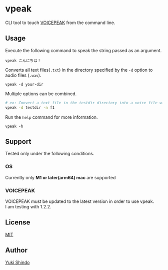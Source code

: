 # vpeak
CLI tool to touch [VOICEPEAK](https://www.ah-soft.com/voice/6nare/) from the command line.

## Usage

Execute the following command to speak the string passed as an argument.

```
vpeak こんにちは！
```

Converts all text files(`.txt`) in the directory specified by the `-d` option to audio files (`.wav`).

```
vpeak -d your-dir
```

Multiple options can be combined.

```sh
# ex: Convert a text file in the testdir directory into a voice file with the voice of Japanese Female 1.
vpeak -d testdir -n f1
```

Run the `help` command for more information.

```
vpeak -h
```

## Support
Tested only under the following conditions.

### OS
Currently only **M1 or later(arm64) mac** are supported

### VOICEPEAK
VOICEPEAK must be updated to the latest version in order to use vpeak.  
I am testing with 1.2.2.


## License
[MIT](./LICENSE)

## Author

[Yuki Shindo](https://shinshin86.com/en)
